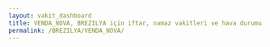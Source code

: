 ```yaml
---
layout: vakit_dashboard
title: VENDA_NOVA, BREZILYA için iftar, namaz vakitleri ve hava durumu - ilçe/eyalet seç
permalink: /BREZILYA/VENDA_NOVA/
---
```


<script type="text/javascript">
  var GLOBAL_COUNTRY = 'BREZILYA';
  var GLOBAL_CITY = 'VENDA_NOVA';
  var GLOBAL_STATE = '';
  var lat = 72;
  var lon = 21;
</script>
